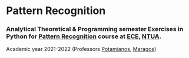 # Pattern Recognition


### Analytical Theoretical & Programming semester Exercises in Python for [Pattern Recognition](http://cvsp.cs.ntua.gr/courses/patrec/) course at [ECE](https://www.ece.ntua.gr/en), [NTUA](https://www.ntua.gr/en).
Academic year 2021-2022 (Professors [Potamianos](https://www.ece.ntua.gr/en/staff/188), [Maragos](https://www.ece.ntua.gr/en/staff/24))